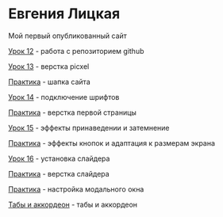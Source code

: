 # Евгения Лицкая 

Мой первый опубликованный сайт


[Урок 12](https://evskaya.github.io/github/ "Мой первый опубликованный сайт") - работа с репозиторием github


[Урок 13](https://github.com/evskaya/evskaya.github.io/tree/main/pixel-form-test/src) - верстка picxel


[Практика](https://github.com/evskaya/evskaya.github.io/tree/main/lesson_14) - шапка сайта

[Урок 14](https://github.com/evskaya/evskaya.github.io/tree/main/git-fonts) - подключение шрифтов


[Практика](https://github.com/evskaya/evskaya.github.io/tree/main/lesson_15) - верстка первой страницы


[Урок 15](https://github.com/evskaya/evskaya.github.io/tree/main/homework%2015) - эффекты принаведении и затемнение

[Практика](https://github.com/evskaya/evskaya.github.io/tree/main/part_16) - эффекты кнопок и адаптация к размерам экрана

[Урок 16](https://github.com/evskaya/evskaya.github.io/upload/main) - установка слайдера

[Практика](https://github.com/evskaya/evskaya.github.io/tree/main/урок%2017) - верстка слайдера

[Практика](https://github.com/evskaya/evskaya.github.io/commit/e2cbe9e090c5b4b3989780dc9aa3070f2b67e311) - настройка модального окна

[Табы и аккордеон](https://github.com/evskaya/evskaya.github.io/tree/main/accordeon) - табы и аккордеон
